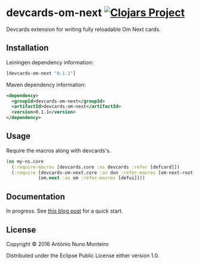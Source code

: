 # devcards-om-next [![Clojars Project](https://img.shields.io/clojars/v/devcards-om-next.svg)](https://clojars.org/devcards-om-next)

Devcards extension for writing fully reloadable Om Next cards.

## Installation
Leiningen dependency information:

```clojure
[devcards-om-next "0.1.1"]
```

Maven dependency information:

```xml
<dependency>
  <groupId>devcards-om-next</groupId>
  <artifactId>devcards-om-next</artifactId>
  <version>0.1.1</version>
</dependency>
```

## Usage

Require the macros along with devcards's.

```clojure
(ns my-ns.core
  (:require-macros [devcards.core :as devcards :refer [defcard]])
  (:require [devcards-om-next.core :as don :refer-macros [om-next-root defcard-om-next]]
            [om.next :as om :refer-macros [defui]]))
```

## Documentation

In progress. See [this blog post](http://anmonteiro.com/2016/02/om-next-meets-devcards-the-full-reloadable-experience/) for a quick start.


## License

Copyright © 2016 António Nuno Monteiro

Distributed under the Eclipse Public License either version 1.0.
